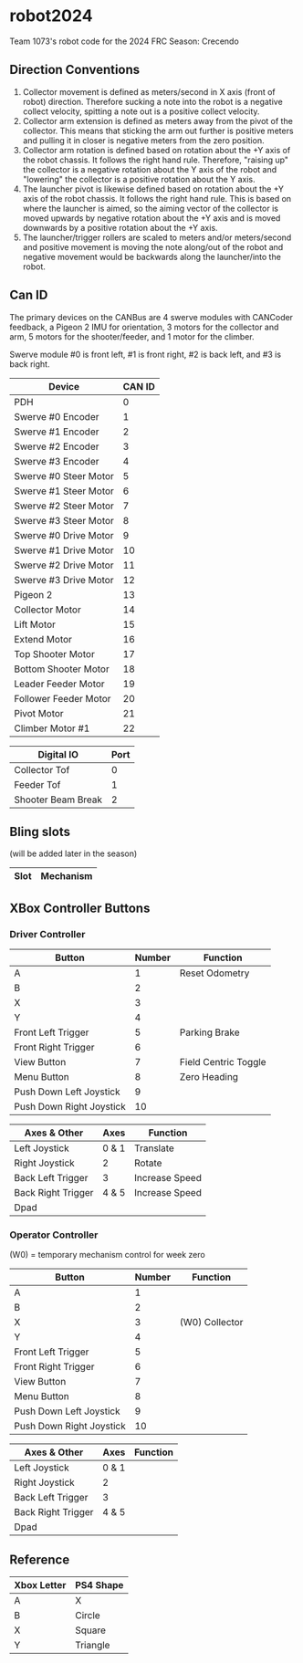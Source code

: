 # robot2024

Team 1073's robot code for the 2024 FRC Season: Crecendo

## Direction Conventions

1. Collector movement is defined as meters/second in X axis (front of robot) direction. Therefore sucking a note into the robot is a negative collect velocity, spitting a note out is a positive collect velocity.
2. Collector arm extension is defined as meters away from the pivot of the collector. This means that sticking the arm out further is positive meters and pulling it in closer is negative meters from the zero position.
3. Collector arm rotation is defined based on rotation about the +Y axis of the robot chassis. It follows the right hand rule. Therefore, "raising up" the collector is a negative rotation about the Y axis of the robot and "lowering" the collector is a positive rotation about the Y axis.
4. The launcher pivot is likewise defined based on rotation about the +Y axis of the robot chassis. It follows the right hand rule. This is based on where the launcher is aimed, so the aiming vector of the collector is moved upwards by negative rotation about the +Y axis and is moved downwards by a positive rotation about the +Y axis. 
5. The launcher/trigger rollers are scaled to meters and/or meters/second and positive movement is moving the note along/out of the robot and negative movement would be backwards along the launcher/into the robot.

## Can ID

The primary devices on the CANBus are 4 swerve modules with CANCoder feedback, a Pigeon 2 IMU for orientation, 3 motors for the collector and arm, 5 motors for the shooter/feeder, and 1 motor for the climber.

Swerve module #0 is front left, #1 is front right, #2 is back left, and #3 is back right.

| Device                | CAN ID |
| --------------------- | ------ |
| PDH                   | 0      |
| Swerve #0 Encoder     | 1      |
| Swerve #1 Encoder     | 2      |
| Swerve #2 Encoder     | 3      |
| Swerve #3 Encoder     | 4      |
| Swerve #0 Steer Motor | 5      |
| Swerve #1 Steer Motor | 6      |
| Swerve #2 Steer Motor | 7      |
| Swerve #3 Steer Motor | 8      |
| Swerve #0 Drive Motor | 9      |
| Swerve #1 Drive Motor | 10     |
| Swerve #2 Drive Motor | 11     |
| Swerve #3 Drive Motor | 12     |
| Pigeon 2              | 13     |
| Collector Motor       | 14     |
| Lift Motor            | 15     |
| Extend Motor          | 16     |
| Top Shooter Motor     | 17     |
| Bottom Shooter Motor  | 18     |
| Leader Feeder Motor   | 19     |
| Follower Feeder Motor | 20     |
| Pivot Motor           | 21     |
| Climber Motor #1      | 22     |

| Digital IO            | Port   |
| --------------------- | ------ |
| Collector Tof         | 0      |
| Feeder Tof            | 1      |
| Shooter Beam Break    | 2      |

## Bling slots
(will be added later in the season)

| Slot | Mechanism |
| ---- | --------- |

## XBox Controller Buttons

### Driver Controller

| Button                   | Number | Function                   |
| ------------------------ | ------ | -------------------------- |
| A                        | 1      | Reset Odometry             |
| B                        | 2      |                            |
| X                        | 3      |                            |
| Y                        | 4      |                            |
| Front Left Trigger       | 5      | Parking Brake              |
| Front Right Trigger      | 6      |                            |
| View Button              | 7      | Field Centric Toggle       |
| Menu Button              | 8      | Zero Heading               |
| Push Down Left Joystick  | 9      |                            |
| Push Down Right Joystick | 10     |                            |

| Axes & Other             | Axes   | Function                   |
| ------------------------ | ------ | -------------------------- |
| Left Joystick            | 0 & 1  | Translate                  |
| Right Joystick           | 2      | Rotate                     |
| Back Left Trigger        | 3      | Increase Speed             |
| Back Right Trigger       | 4 & 5  | Increase Speed             |
| Dpad                     |        |                            |

### Operator Controller

(W0) = temporary mechanism control for week zero

|          Button          | Number | Function                   |
| ------------------------ | ------ | -------------------------- |
| A                        | 1      |                            |
| B                        | 2      |                            |
| X                        | 3      | (W0) Collector             |
| Y                        | 4      |                            |
| Front Left Trigger       | 5      |                            |
| Front Right Trigger      | 6      |                            |
| View Button              | 7      |                            |
| Menu Button              | 8      |                            |
| Push Down Left Joystick  | 9      |                            |
| Push Down Right Joystick | 10     |                            |

| Axes & Other             | Axes   | Function                   |
| ------------------------ | ------ | -------------------------- |
| Left Joystick            | 0 & 1  |                            |
| Right Joystick           | 2      |                            |
| Back Left Trigger        | 3      |                            |
| Back Right Trigger       | 4 & 5  |                            |
| Dpad                     |        |                            |

## Reference

| Xbox Letter | PS4 Shape    |
| ----------- | ------------ |
| A           | X            |
| B           | Circle       |
| X           | Square       |
| Y           | Triangle     |
